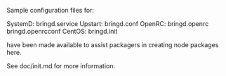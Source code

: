 Sample configuration files for:

SystemD: bringd.service
Upstart: bringd.conf
OpenRC:  bringd.openrc
         bringd.openrcconf
CentOS:  bringd.init

have been made available to assist packagers in creating node packages here.

See doc/init.md for more information.
